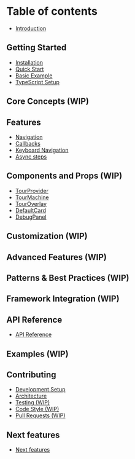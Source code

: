 # Table of contents

- [Introduction](README.md)

## Getting Started

- [Installation](getting-started/installation.md)
- [Quick Start](getting-started/quick-start.md)
- [Basic Example](getting-started/basic-example.md)
- [TypeScript Setup](getting-started/typescript-setup.md)

## Core Concepts (WIP)

<!-- * [Tour Configuration](core-concepts/tour-configuration.md)
* [State Machine Architecture](core-concepts/state-machine.md)
* [Tour Steps](core-concepts/tour-steps.md)
  * [Synchronous Steps](core-concepts/tour-steps/sync-steps.md)
  * [Asynchronous Steps](core-concepts/tour-steps/async-steps.md)
* [Navigation](core-concepts/navigation.md)
  * [Multi-Page Tours](core-concepts/navigation/multi-page.md)
  * [Auto-Advance](core-concepts/navigation/auto-advance.md) -->

## Features

- [Navigation](features/navigation.md)
- [Callbacks](features/callbacks.md)
- [Keyboard Navigation](features/keyboard-navigation.md)
- [Async steps](features/async-steps.md)
<!-- - [Validation](features/validation.md)
- [Localization](features/localization.md)
- [Auto-advance](features/auto-advance.md)
- [Blocking overlays](features/blocking-overlays.md)
- [Helpers](features/helpers.md) -->

## Components and Props (WIP)

- [TourProvider](components/tour-provider.md)
- [TourMachine](components/tour-machine.md)
- [TourOverlay](components/tour-overlay.md)
- [DefaultCard](components/default-card.md)
- [DebugPanel](components/debug-panel.md)

## Customization (WIP)

<!-- * [Custom Cards](customization/custom-cards.md)
* [Overlay Styling](customization/overlay-styling.md)
* [Card Positioning](customization/card-positioning.md)
* [Theming](customization/theming.md) -->

## Advanced Features (WIP)

<!-- * [Event System](advanced/event-system.md)
  * [Base Events](advanced/event-system/base-events.md)
  * [Custom Events](advanced/event-system/custom-events.md)
  * [Event Handlers](advanced/event-system/event-handlers.md)
* [Hooks](advanced/hooks.md)
  * [useTour](advanced/hooks/use-tour.md)
  * [useTourContext](advanced/hooks/use-tour-context.md)
* [Helpers](advanced/helpers.md)
  * [generateTourMachine](advanced/helpers/generate-tour-machine.md)
  * [createTourHelpers](advanced/helpers/create-tour-helpers.md)
* [Analytics Integration](advanced/analytics.md) -->

## Patterns & Best Practices (WIP)

<!-- * [Common Patterns](patterns/common-patterns.md)
  * [User Onboarding](patterns/user-onboarding.md)
  * [Feature Tours](patterns/feature-tours.md)
  * [Progressive Disclosure](patterns/progressive-disclosure.md)
* [Performance](patterns/performance.md)
* [Accessibility](patterns/accessibility.md)
* [Testing Tours](patterns/testing.md) -->

## Framework Integration (WIP)

<!-- * [Next.js](frameworks/nextjs.md)
  * [App Router](frameworks/nextjs/app-router.md)
  * [Server Components](frameworks/nextjs/server-components.md)
* [Remix](frameworks/remix.md)
* [Vite](frameworks/vite.md) -->

## API Reference

- [API Reference](api-reference.md)

## Examples (WIP)

<!-- * [Basic Tour](examples/basic-tour.md)
* [Multi-Step Form](examples/multi-step-form.md)
* [Dashboard Walkthrough](examples/dashboard-walkthrough.md)
* [E-commerce Onboarding](examples/ecommerce-onboarding.md)
* [API Integration](examples/api-integration.md) -->

## Contributing

- [Development Setup](contributing/development-setup.md)
- [Architecture](contributing/architecture.md)
- [Testing (WIP)](contributing/testing.md)
- [Code Style (WIP)](contributing/code-style.md)
- [Pull Requests (WIP)](contributing/pull-requests.md)

## Next features

- [Next features](next-features.md)

